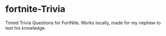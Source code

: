 # fortnite-Trivia
Timed Trivia Questions for FortNite. Works locally, made for my nephew to test his knowledge.
